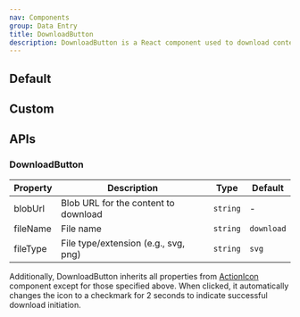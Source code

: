 ```yaml
---
nav: Components
group: Data Entry
title: DownloadButton
description: DownloadButton is a React component used to download content from a Blob URL. It provides a button with a download icon that, when clicked, triggers a download of the specified content. It also displays a tooltip indicating the file type being downloaded.
---
```


## Default

<code src="./demos/index.tsx" center></code>

## Custom

<code src="./demos/customFile.tsx"></code>

## APIs

### DownloadButton

| Property | Description                          | Type     | Default    |
| -------- | ------------------------------------ | -------- | ---------- |
| blobUrl  | Blob URL for the content to download | `string` | -          |
| fileName | File name                            | `string` | `download` |
| fileType | File type/extension (e.g., svg, png) | `string` | `svg`      |

Additionally, DownloadButton inherits all properties from [ActionIcon](/components/action-icon) component except for
those specified above. When clicked, it automatically changes the icon to a checkmark for 2 seconds to indicate
successful download initiation.
